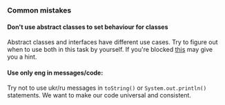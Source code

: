 ### Common mistakes

#### Don't use abstract classes to set behaviour for classes
Abstract classes and interfaces have different use cases. Try to figure out when to use 
both in this task by yourself. If you're blocked [this](https://stackoverflow.com/a/479168) may give you a hint.

#### Use only eng in messages/code:
Try not to use ukr/ru messages in `toString()` or `System.out.println()` statements.
We want to make our code universal and consistent.
